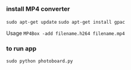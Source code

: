 ### install MP4 converter
```sudo apt-get update```
```sudo apt-get install gpac```

Usage
```MP4Box -add filename.h264 filename.mp4```

### to run app
```sudo python photoboard.py```

